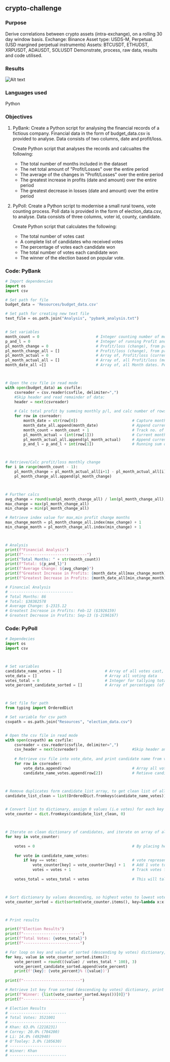## crypto-challenge

### Purpose
Derive correlations between crypto assets (intra-exchange), on a rolling 30 day window basis.
Exchange: Binance
Asset type: USDS-M, Perpetual. (USD margined perpetual instruments)
Assets: BTCUSDT, ETHUDST, XRPUSDT, ADAUSDT, SOLUSDT
Demonstrate, process, raw data, results and code utilised.


### Results
![Alt text](Images/Correlations_descending.jpg "Correlations of Binance USDS-M Perps (30d rolling)")



### Languages used
Python

### Objectives

1. PyBank:
    Create a Python script for analysing the financial records of a fictious company.
    Financial data in the form of budget_data.csv is provided to analyse.
    Data consists of two columns, date and profit/loss.

    Create Python script that analyses the records and calcualtes the following:
    * The total number of months included in the dataset
    * The net total amount of "Profit/Losses" over the entire period
    * The average of the changes in "Profit/Losses" over the entire period
    * The greatest increase in profits (date and amount) over the entire period
    * The greatest decrease in losses (date and amount) over the entire period


2. PyPoll:
    Create a Python script to modernise a small rural towns, vote counting process.
    Poll data is provided in the form of election_data.csv, to analyse.
    Data consists of three columns, voter id, county, candidate.

    Create Python script that calculates the following:
      * The total number of votes cast
      * A complete list of candidates who received votes
      * The percentage of votes each candidate won
      * The total number of votes each candidate won
      * The winner of the election based on popular vote.


### Code: PyBank
```Python
# Import dependencies
import os
import csv

# Set path for file
budget_data = 'Resources/budget_data.csv'

# Set path for creating new text file
text_file = os.path.join("Analysis", "pybank_analysis.txt")


# Set variables 
month_count = 0                         # Integer counting number of months in data
p_and_l = 0                             # Integer of running Profit and loss actual
pl_month_change = 0                     # Profit/loss (change), from prior month. Resets each iteration
pl_month_change_all = []                # Profit/loss (change), from prior month. Permanent
pl_month_actual = 0                     # Array of, Profit/loss (current month). Resets each iteration
pl_month_actual_all = []                # Array of, all Profit/loss (monthly). Permanent
month_date_all =[]                      # Array of, all Month dates. Permanent



# Open the csv file in read mode
with open(budget_data) as csvfile:
    csvreader = csv.reader(csvfile, delimiter=",")
    #Skip header and read remainder of data:
    header = next(csvreader)
    
    # Calc total profit by summing monthly p/l, and calc number of rows.
    for row in csvreader:
        month_date = str(row[0])                        # Capture month date
        month_date_all.append(month_date)               # Append current month date, into an array of all month dates
        month_count = month_count + 1                   # Track no. of months
        pl_month_actual = (int(row[1]))                 # Current month P/L. Load current into a singular array
        pl_month_actual_all.append(pl_month_actual)     # Append current month P/L to array for all months
        p_and_l = p_and_l + int(row[1])                 # Running sum of P/L



# Retrieve/Calc profit/loss monthly change
for i in range(month_count - 1):
    pl_month_change = pl_month_actual_all[i+1] - pl_month_actual_all[i]
    pl_month_change_all.append(pl_month_change)



# Further calcs
avg_change = round(sum(pl_month_change_all) / len(pl_month_change_all), 2)
max_change = max(pl_month_change_all)
min_change = min(pl_month_change_all)

# Retrieve index value for max,min profit change months
max_change_month = pl_month_change_all.index(max_change) + 1
min_change_month = pl_month_change_all.index(min_change) + 1



# Analysis
print(f"Financial Analysis")
print(f"----------------------------")
print("Total Months: " + str(month_count))
print(f"Total: ${p_and_l}")
print(f"Average Change: ${avg_change}")
print(f"Greatest Increase in Profits: {month_date_all[max_change_month]} (${max_change})")
print(f"Greatest Decrease in Profits: {month_date_all[min_change_month]} (${min_change})")
```

```Python
# Financial Analysis
# ----------------------------
# Total Months: 86
# Total: $38382578
# Average Change: $-2315.12
# Greatest Increase in Profits: Feb-12 ($1926159)
# Greatest Decrease in Profits: Sep-13 ($-2196167)
```


### Code: PyPoll
```Python
# Dependecies
import os
import csv



# Set variables
candidate_name_votes = []                   # Array of all votes cast, as expressed by candidate name. So an array of all 
vote_data = []                              # Array all voting data
votes_total = 0                             # Integer for tallying total votes
vote_percent_candidate_sorted = []          # Array of percentages (of votes won) for each candidate (sorted descending)



# Set file for path
from typing import OrderedDict

# Set variable for csv path
csvpath = os.path.join("Resources", "election_data.csv")


# Open the csv file in read mode
with open(csvpath) as csvfile:
    csvreader = csv.reader(csvfile, delimiter=",")
    csv_header = next(csvreader)                        #Skip header and read remainder of data
    
    # Retrieve csv file into vote_date, and print candidate name from votes, into seperate array
    for row in csvreader:
        vote_data.append(row)                           # Array all voting data
        candidate_name_votes.append(row[2])             # Retieve candiate voted for from each vote cast, i.e Candidate column



# Remove duplicates form candidate_list array, to get clean list of all candidates
candidate_list_clean = list(OrderedDict.fromkeys(candidate_name_votes))


# Convert list to dictionary, assign 0 values (i.e votes) for each key (i.e. candidate)
vote_counter = dict.fromkeys(candidate_list_clean, 0)



# Iterate on clean dictionary of candidates, and iterate on array of all votes (as captured by candidate name), and tally votes.
for key in vote_counter:
    
    votes = 0                                           # By placing here, will reset vote counter to 0, for proceeding candidate loop in vote_counter.
    
    for vote in candidate_name_votes:
        if key == vote:                                 # vote represents cast vote, as expressed in candidates name. So if dictionary key matches vote,
            vote_counter[key] = vote_counter[key] + 1   # Add 1 vote to dictionary value for current iteration (i.e. candidate)
            votes = votes + 1                           # Track votes for current iteration (i.e. candidate)
    
    votes_total = votes_total + votes                   # This will tally all votes, for each iteration (i.e. candidate)



# Sort dictionary by values descending, so highest votes to lowest votes.
vote_counter_sorted = dict(sorted(vote_counter.items(), key=lambda x:x[1], reverse = True))



# Print results

print(f"Election Results")
print(f"-------------------------")
print(f"Total Votes: {votes_total}")
print(f"-------------------------")

# For loop on key and value of sorted (descending by votes) dictionary, print each candidates results.
for key, value in vote_counter_sorted.items():
    vote_percent = round(((value) / votes_total * 100), 3)
    vote_percent_candidate_sorted.append(vote_percent)
    print(f'{key}: {vote_percent}% ({value})')
    
print(f"-------------------------")

# Retrieve 1st key from sorted (descending by votes) dictionary, print key (i.e name of candidate that got most votes)
print(f"Winner: {list(vote_counter_sorted.keys())[0]}")
print(f"-------------------------")
```


``` Python
# Election Results
# -------------------------
# Total Votes: 3521001
# -------------------------
# Khan: 63.0% (2218231)
# Correy: 20.0% (704200)
# Li: 14.0% (492940)
# O'Tooley: 3.0% (105630)
# -------------------------
# Winner: Khan
# -------------------------
```